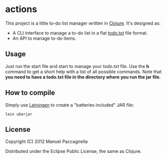 # actions
This project is a little to-do list manager written in [Clojure](http://clojure.org). It's designed as:

- A CLI interface to manage a to-do list in a flat [todo.txt](https://github.com/ginatrapani/todo.txt-cli/wiki/The-Todo.txt-Format) file format.
- An API to manage to-do items.

## Usage

Just run the start file and start to manage your *todo.txt* file. Use the **h** command to get a short help with a list of all possible commands. Note that **you need to have a todo.txt file in the directory where you run the jar file**.

## How to compile
Simply use [Leiningen](https://github.com/technomancy/leiningen) to create a "batteries included" JAR file:

```
lein uberjar
```

## License

Copyright (C) 2012 Manuel Paccagnella

Distributed under the Eclipse Public License, the same as Clojure.
